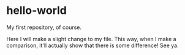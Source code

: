 # hello-world
My first repository, of course.

Here I will make a slight change to my file. This way, when I make a comparison, it'll actually show that there is some difference! See ya.

